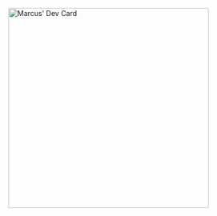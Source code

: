 <a href="https://app.daily.dev/awesomemarcus"><img src="https://api.daily.dev/devcards/ed8eccb1a8fd4bdd927060576c6a0b05.png?r=bb3" width="400" alt="Marcus' Dev Card"/></a>

<!--
**codebymarcus/codebymarcus** is a ✨ _special_ ✨ repository because its `README.md` (this file) appears on your GitHub profile.

Here are some ideas to get you started:

- 🔭 I’m currently working on ...
- 🌱 I’m currently learning ...
- 👯 I’m looking to collaborate on ...
- 🤔 I’m looking for help with ...
- 💬 Ask me about ...
- 📫 How to reach me: ...
- 😄 Pronouns: ...
- ⚡ Fun fact: ...
-->
